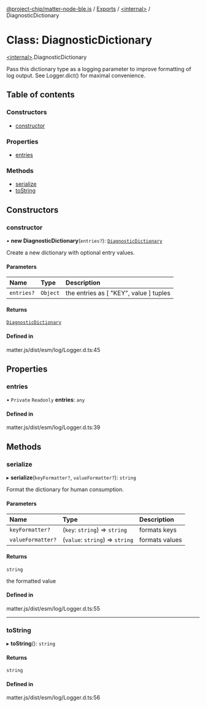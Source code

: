 [@project-chip/matter-node-ble.js](../README.md) / [Exports](../modules.md) / [\<internal\>](../modules/internal_.md) / DiagnosticDictionary

# Class: DiagnosticDictionary

[\<internal\>](../modules/internal_.md).DiagnosticDictionary

Pass this dictionary type as a logging parameter to improve formatting of
log output.  See Logger.dict() for maximal convenience.

## Table of contents

### Constructors

- [constructor](internal_.DiagnosticDictionary.md#constructor)

### Properties

- [entries](internal_.DiagnosticDictionary.md#entries)

### Methods

- [serialize](internal_.DiagnosticDictionary.md#serialize)
- [toString](internal_.DiagnosticDictionary.md#tostring)

## Constructors

### constructor

• **new DiagnosticDictionary**(`entries?`): [`DiagnosticDictionary`](internal_.DiagnosticDictionary.md)

Create a new dictionary with optional entry values.

#### Parameters

| Name | Type | Description |
| :------ | :------ | :------ |
| `entries?` | `Object` | the entries as [ "KEY", value ] tuples |

#### Returns

[`DiagnosticDictionary`](internal_.DiagnosticDictionary.md)

#### Defined in

matter.js/dist/esm/log/Logger.d.ts:45

## Properties

### entries

• `Private` `Readonly` **entries**: `any`

#### Defined in

matter.js/dist/esm/log/Logger.d.ts:39

## Methods

### serialize

▸ **serialize**(`keyFormatter?`, `valueFormatter?`): `string`

Format the dictionary for human consumption.

#### Parameters

| Name | Type | Description |
| :------ | :------ | :------ |
| `keyFormatter?` | (`key`: `string`) => `string` | formats keys |
| `valueFormatter?` | (`value`: `string`) => `string` | formats values |

#### Returns

`string`

the formatted value

#### Defined in

matter.js/dist/esm/log/Logger.d.ts:55

___

### toString

▸ **toString**(): `string`

#### Returns

`string`

#### Defined in

matter.js/dist/esm/log/Logger.d.ts:56

